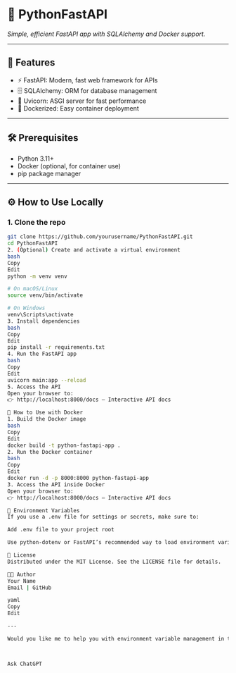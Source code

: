 # 🎉 PythonFastAPI  
*Simple, efficient FastAPI app with SQLAlchemy and Docker support.*

---

## 🚀 Features
- ⚡ FastAPI: Modern, fast web framework for APIs  
- 🗄️ SQLAlchemy: ORM for database management  
- 🏃 Uvicorn: ASGI server for fast performance  
- 🐳 Dockerized: Easy container deployment  

---

## 🛠 Prerequisites
- Python 3.11+  
- Docker (optional, for container use)  
- pip package manager  

---

## ⚙️ How to Use Locally

### 1. Clone the repo
```bash
git clone https://github.com/yourusername/PythonFastAPI.git
cd PythonFastAPI
2. (Optional) Create and activate a virtual environment
bash
Copy
Edit
python -m venv venv

# On macOS/Linux
source venv/bin/activate

# On Windows
venv\Scripts\activate
3. Install dependencies
bash
Copy
Edit
pip install -r requirements.txt
4. Run the FastAPI app
bash
Copy
Edit
uvicorn main:app --reload
5. Access the API
Open your browser to:
👉 http://localhost:8000/docs — Interactive API docs

🐳 How to Use with Docker
1. Build the Docker image
bash
Copy
Edit
docker build -t python-fastapi-app .
2. Run the Docker container
bash
Copy
Edit
docker run -d -p 8000:8000 python-fastapi-app
3. Access the API inside Docker
Open your browser to:
👉 http://localhost:8000/docs — Interactive API docs

🔐 Environment Variables
If you use a .env file for settings or secrets, make sure to:

Add .env file to your project root

Use python-dotenv or FastAPI’s recommended way to load environment variables

📄 License
Distributed under the MIT License. See the LICENSE file for details.

👨‍💻 Author
Your Name
Email | GitHub

yaml
Copy
Edit

---

Would you like me to help you with environment variable management in the code, or add instructions on how to extend the API?



Ask ChatGPT

